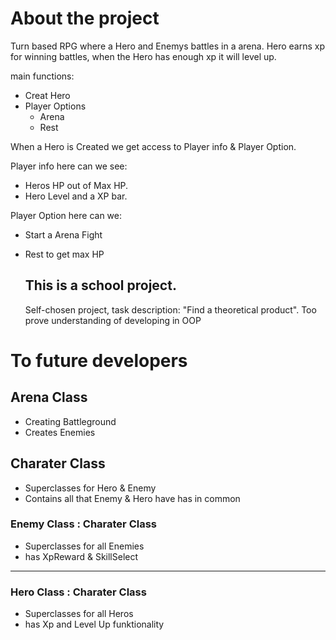 # About the project
Turn based RPG where a Hero and Enemys battles in a arena.
Hero earns xp for winning battles, when the Hero has enough xp it will level up.

main functions:
* Creat Hero
* Player Options
    * Arena
    *  Rest

When a Hero is Created we get access to Player info & Player Option.

Player info here can we see:
* Heros HP out of Max HP. 
* Hero Level and a XP bar.

Player Option here can we:
* Start a Arena Fight
* Rest to get max HP

    ## This is a school project.
    Self-chosen project, task description: "Find a theoretical product".
    Too prove understanding of developing in OOP
    

# To future developers

## Arena Class
* Creating Battleground
* Creates Enemies

## Charater Class
* Superclasses for Hero & Enemy 
* Contains all that Enemy & Hero have has in common

### Enemy Class : Charater Class
* Superclasses for all Enemies
* has XpReward & SkillSelect

-----

### Hero Class : Charater Class
* Superclasses for all Heros
* has Xp and Level Up funktionality